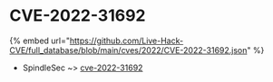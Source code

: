 # CVE-2022-31692
{% embed url="https://github.com/Live-Hack-CVE/full_database/blob/main/cves/2022/CVE-2022-31692.json" %}

* SpindleSec ~> [cve-2022-31692](https://www.alice-snow.ru/2022/database/cve-2022-31692/cve-2022-31692-spindlesec)